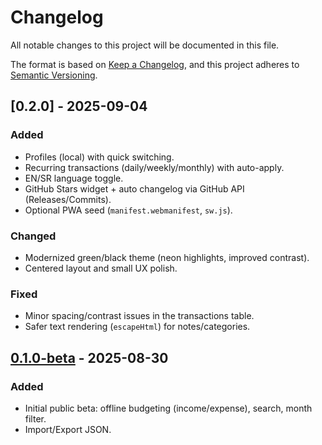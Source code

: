 # Changelog
All notable changes to this project will be documented in this file.

The format is based on [Keep a Changelog](https://keepachangelog.com/en/1.1.0/),
and this project adheres to [Semantic Versioning](https://semver.org/spec/v2.0.0.html).

## [0.2.0] - 2025-09-04
### Added
- Profiles (local) with quick switching.
- Recurring transactions (daily/weekly/monthly) with auto-apply.
- EN/SR language toggle.
- GitHub Stars widget + auto changelog via GitHub API (Releases/Commits).
- Optional PWA seed (`manifest.webmanifest`, `sw.js`).

### Changed
- Modernized green/black theme (neon highlights, improved contrast).
- Centered layout and small UX polish.

### Fixed
- Minor spacing/contrast issues in the transactions table.
- Safer text rendering (`escapeHtml`) for notes/categories.

## [0.1.0-beta] - 2025-08-30
### Added
- Initial public beta: offline budgeting (income/expense), search, month filter.
- Import/Export JSON.

[0.2.0-beta]: https://github.com/PrecisionStudios/cashie/releases/tag/v0.2.0-beta
[0.1.0-beta]: https://github.com/PrecisionStudios/cashie/releases/tag/v0.1.0-beta
